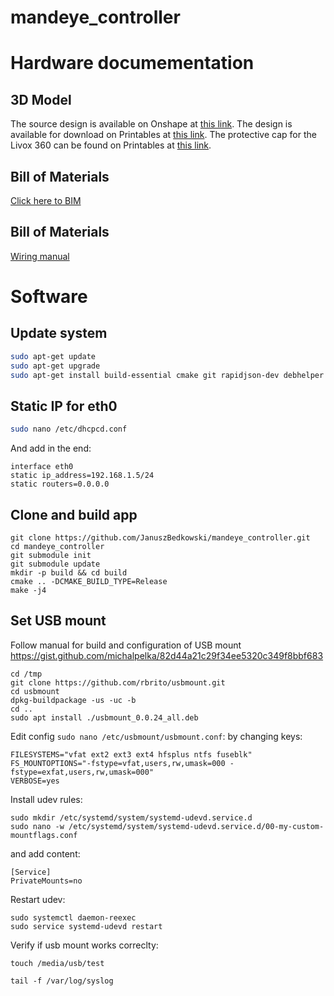 # mandeye_controller

# Hardware documementation

## 3D Model

The source design is available on Onshape at [this link](https://cad.onshape.com/documents/a6c6019ccb399ad39d830fad/w/0440af658555626c8fea1136/e/e1bf637894052d9247ac984d?renderMode=0&uiState=651c527c78128a19b84b4be1).
The design is available for download on Printables at [this link](https://www.printables.com/model/602273-open-source-3d-scanner).
The protective cap for the Livox 360 can be found on Printables at [this link](https://www.printables.com/pl/model/578608-protective-cap-for-livox-mid-306).

## Bill of Materials
[Click here to BIM](doc/BIM.md)

## Bill of Materials
[Wiring manual](doc/wiring/wiring.md)


# Software

## Update system
```bash
sudo apt-get update
sudo apt-get upgrade
sudo apt-get install build-essential cmake git rapidjson-dev debhelper build-essential ntfs-3g
```


## Static IP for eth0

```bash
sudo nano /etc/dhcpcd.conf
```
And add in the end:
```
interface eth0
static ip_address=192.168.1.5/24
static routers=0.0.0.0    
```

## Clone and build app

```
git clone https://github.com/JanuszBedkowski/mandeye_controller.git
cd mandeye_controller
git submodule init
git submodule update
mkdir -p build && cd build
cmake .. -DCMAKE_BUILD_TYPE=Release
make -j4
```

## Set USB mount
Follow manual for build and configuration of USB mount
https://gist.github.com/michalpelka/82d44a21c29f34ee5320c349f8bbf683

```shell
cd /tmp
git clone https://github.com/rbrito/usbmount.git
cd usbmount
dpkg-buildpackage -us -uc -b
cd ..
sudo apt install ./usbmount_0.0.24_all.deb
```

Edit config `sudo nano /etc/usbmount/usbmount.conf`:
by changing keys:
```shell
FILESYSTEMS="vfat ext2 ext3 ext4 hfsplus ntfs fuseblk"
FS_MOUNTOPTIONS="-fstype=vfat,users,rw,umask=000 -fstype=exfat,users,rw,umask=000"
VERBOSE=yes
```
Install udev rules:
```shell
sudo mkdir /etc/systemd/system/systemd-udevd.service.d
sudo nano -w /etc/systemd/system/systemd-udevd.service.d/00-my-custom-mountflags.conf
```
and add content:
```shell
[Service]
PrivateMounts=no
```

Restart udev:
```shell
sudo systemctl daemon-reexec
sudo service systemd-udevd restart
```

Verify if usb mount works correclty:
```shell
touch /media/usb/test
```
```shell
tail -f /var/log/syslog
```
